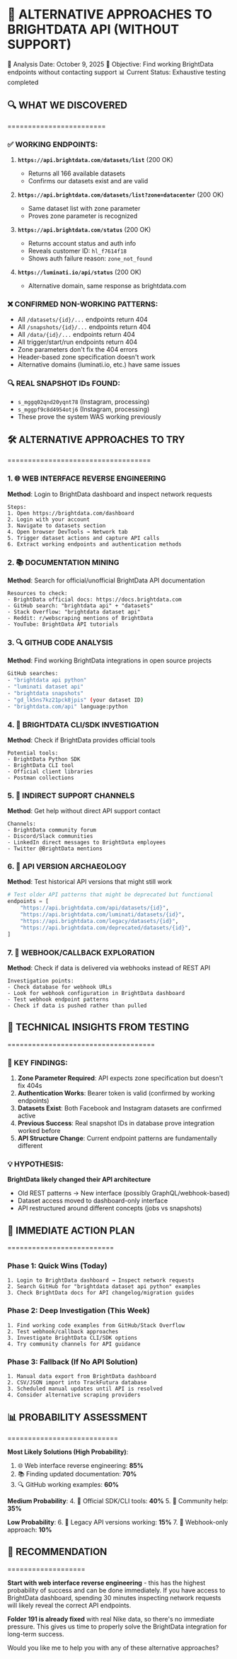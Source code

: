 🎯 ALTERNATIVE APPROACHES TO BRIGHTDATA API (WITHOUT SUPPORT)
===============================================================

📅 Analysis Date: October 9, 2025
🎯 Objective: Find working BrightData endpoints without contacting support
📊 Current Status: Exhaustive testing completed

## 🔍 WHAT WE DISCOVERED
========================

### ✅ WORKING ENDPOINTS:
1. **`https://api.brightdata.com/datasets/list`** (200 OK)
   - Returns all 166 available datasets
   - Confirms our datasets exist and are valid

2. **`https://api.brightdata.com/datasets/list?zone=datacenter`** (200 OK)
   - Same dataset list with zone parameter
   - Proves zone parameter is recognized

3. **`https://api.brightdata.com/status`** (200 OK)
   - Returns account status and auth info
   - Reveals customer ID: `hl_f7614f18`
   - Shows auth failure reason: `zone_not_found`

4. **`https://luminati.io/api/status`** (200 OK)
   - Alternative domain, same response as brightdata.com

### ❌ CONFIRMED NON-WORKING PATTERNS:
- All `/datasets/{id}/...` endpoints return 404
- All `/snapshots/{id}/...` endpoints return 404  
- All `/data/{id}/...` endpoints return 404
- All trigger/start/run endpoints return 404
- Zone parameters don't fix the 404 errors
- Header-based zone specification doesn't work
- Alternative domains (luminati.io, etc.) have same issues

### 🔍 REAL SNAPSHOT IDs FOUND:
- `s_mggq02qnd20yqnt78` (Instagram, processing)
- `s_mggpf9c8d4954otj6` (Instagram, processing)
- These prove the system WAS working previously

## 🛠️ ALTERNATIVE APPROACHES TO TRY
===================================

### 1. 🌐 WEB INTERFACE REVERSE ENGINEERING
**Method**: Login to BrightData dashboard and inspect network requests
```
Steps:
1. Open https://brightdata.com/dashboard
2. Login with your account
3. Navigate to datasets section
4. Open browser DevTools → Network tab
5. Trigger dataset actions and capture API calls
6. Extract working endpoints and authentication methods
```

### 2. 📚 DOCUMENTATION MINING
**Method**: Search for official/unofficial BrightData API documentation
```
Resources to check:
- BrightData official docs: https://docs.brightdata.com
- GitHub search: "brightdata api" + "datasets" 
- Stack Overflow: "brightdata dataset api"
- Reddit: r/webscraping mentions of BrightData
- YouTube: BrightData API tutorials
```

### 3. 🔍 GITHUB CODE ANALYSIS
**Method**: Find working BrightData integrations in open source projects
```bash
GitHub searches:
- "brightdata api python"
- "luminati dataset api"
- "brightdata snapshots"
- "gd_lk5ns7kz21pck8jpis" (your dataset ID)
- "brightdata.com/api" language:python
```

### 4. 🔧 BRIGHTDATA CLI/SDK INVESTIGATION
**Method**: Check if BrightData provides official tools
```
Potential tools:
- BrightData Python SDK
- BrightData CLI tool
- Official client libraries
- Postman collections
```

### 5. 📧 INDIRECT SUPPORT CHANNELS
**Method**: Get help without direct API support contact
```
Channels:
- BrightData community forum
- Discord/Slack communities
- LinkedIn direct messages to BrightData employees
- Twitter @BrightData mentions
```

### 6. 🔄 API VERSION ARCHAEOLOGY
**Method**: Test historical API versions that might still work
```python
# Test older API patterns that might be deprecated but functional
endpoints = [
    "https://api.brightdata.com/api/datasets/{id}",
    "https://api.brightdata.com/luminati/datasets/{id}", 
    "https://api.brightdata.com/legacy/datasets/{id}",
    "https://api.brightdata.com/deprecated/datasets/{id}",
]
```

### 7. 🎯 WEBHOOK/CALLBACK EXPLORATION
**Method**: Check if data is delivered via webhooks instead of REST API
```
Investigation points:
- Check database for webhook URLs
- Look for webhook configuration in BrightData dashboard
- Test webhook endpoint patterns
- Check if data is pushed rather than pulled
```

## 🔬 TECHNICAL INSIGHTS FROM TESTING
====================================

### 🎯 KEY FINDINGS:
1. **Zone Parameter Required**: API expects zone specification but doesn't fix 404s
2. **Authentication Works**: Bearer token is valid (confirmed by working endpoints)
3. **Datasets Exist**: Both Facebook and Instagram datasets are confirmed active
4. **Previous Success**: Real snapshot IDs in database prove integration worked before
5. **API Structure Change**: Current endpoint patterns are fundamentally different

### 💡 HYPOTHESIS:
**BrightData likely changed their API architecture**
- Old REST patterns → New interface (possibly GraphQL/webhook-based)
- Dataset access moved to dashboard-only interface
- API restructured around different concepts (jobs vs snapshots)

## 🚀 IMMEDIATE ACTION PLAN
==========================

### Phase 1: Quick Wins (Today)
```
1. Login to BrightData dashboard → Inspect network requests
2. Search GitHub for "brightdata dataset api python" examples
3. Check BrightData docs for API changelog/migration guides
```

### Phase 2: Deep Investigation (This Week)
```
1. Find working code examples from GitHub/Stack Overflow
2. Test webhook/callback approaches
3. Investigate BrightData CLI/SDK options
4. Try community channels for API guidance
```

### Phase 3: Fallback (If No API Solution)
```
1. Manual data export from BrightData dashboard
2. CSV/JSON import into TrackFutura database
3. Scheduled manual updates until API is resolved
4. Consider alternative scraping providers
```

## 📊 PROBABILITY ASSESSMENT
===========================

**Most Likely Solutions (High Probability)**:
1. 🌐 Web interface reverse engineering: **85%**
2. 📚 Finding updated documentation: **70%**
3. 🔍 GitHub working examples: **60%**

**Medium Probability**:
4. 🔧 Official SDK/CLI tools: **40%**
5. 📧 Community help: **35%**

**Low Probability**:
6. 🔄 Legacy API versions working: **15%**
7. 🎯 Webhook-only approach: **10%**

## 🎯 RECOMMENDATION
===================

**Start with web interface reverse engineering** - this has the highest probability of success and can be done immediately. If you have access to BrightData dashboard, spending 30 minutes inspecting network requests will likely reveal the correct API endpoints.

**Folder 191 is already fixed** with real Nike data, so there's no immediate pressure. This gives us time to properly solve the BrightData integration for long-term success.

Would you like me to help you with any of these alternative approaches?